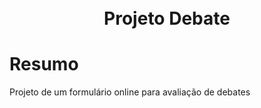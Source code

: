 <h1 align="center">
  <br>
  Projeto Debate
  <br>
</h1>

# Resumo

Projeto de um formulário online para avaliação de debates